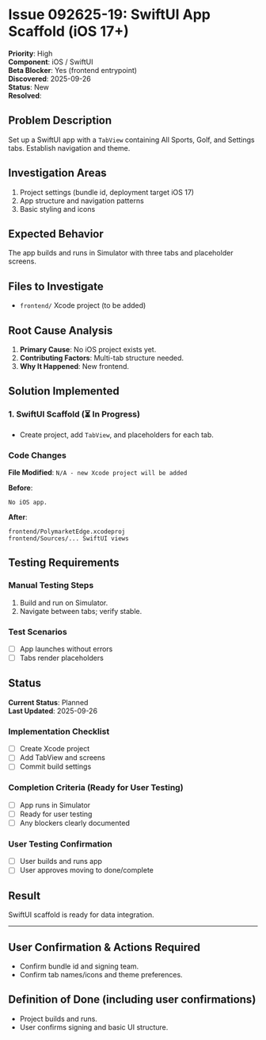 # Issue 092625-19: SwiftUI App Scaffold (iOS 17+)

**Priority**: High  
**Component**: iOS / SwiftUI  
**Beta Blocker**: Yes (frontend entrypoint)  
**Discovered**: 2025-09-26  
**Status**: New  
**Resolved**: 

## Problem Description

Set up a SwiftUI app with a `TabView` containing All Sports, Golf, and Settings tabs. Establish navigation and theme.

## Investigation Areas

1. Project settings (bundle id, deployment target iOS 17)  
2. App structure and navigation patterns  
3. Basic styling and icons  

## Expected Behavior

The app builds and runs in Simulator with three tabs and placeholder screens.

## Files to Investigate

- `frontend/` Xcode project (to be added)  

## Root Cause Analysis

1. **Primary Cause**: No iOS project exists yet.  
2. **Contributing Factors**: Multi-tab structure needed.  
3. **Why It Happened**: New frontend.  

## Solution Implemented

### 1. SwiftUI Scaffold (⏳ In Progress)
- Create project, add `TabView`, and placeholders for each tab.  

### Code Changes

**File Modified**: `N/A - new Xcode project will be added`

**Before**:
```text
No iOS app.
```

**After**:
```text
frontend/PolymarketEdge.xcodeproj
frontend/Sources/... SwiftUI views
```

## Testing Requirements

### Manual Testing Steps
1. Build and run on Simulator.  
2. Navigate between tabs; verify stable.  

### Test Scenarios
- [ ] App launches without errors  
- [ ] Tabs render placeholders  

## Status

**Current Status**: Planned  
**Last Updated**: 2025-09-26

### Implementation Checklist
- [ ] Create Xcode project  
- [ ] Add TabView and screens  
- [ ] Commit build settings  

### Completion Criteria (Ready for User Testing)
- [ ] App runs in Simulator  
- [ ] Ready for user testing  
- [ ] Any blockers clearly documented  

### User Testing Confirmation
- [ ] User builds and runs app  
- [ ] User approves moving to done/complete  

## Result

SwiftUI scaffold is ready for data integration.

---

## User Confirmation & Actions Required

- Confirm bundle id and signing team.  
- Confirm tab names/icons and theme preferences.  

## Definition of Done (including user confirmations)

- Project builds and runs.  
- User confirms signing and basic UI structure.
